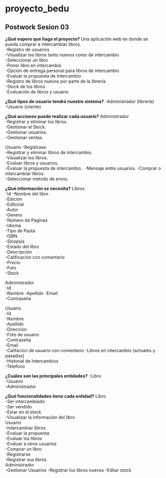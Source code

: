 # proyecto_bedu

## Postwork Sesion 03

**¿Qué espero que haga el proyecto?**
Una aplicación web en donde se pueda comprar e intercambiar libros.  
-Registro de usuarios  
-Visualizar los libros tanto nuevos como de intercambio  
-Seleccionar un libro  
-Poner libro en intercambio  
-Opción de entrega personal para libros de intercambio  
-Evaluar la propuesta de intercambio  
-Registro de libros nuevos por parte de la librería  
-Stock de los libros  
-Evaluación de libros y usuario  

**¿Qué tipos de usuario tendrá nuestro sistema?**
-Administrador (librería)  
-Usuario (cliente)  

**¿Qué acciones puede realizar cada usuario?**
Administrador  
    -Registrar y eliminar los libros.  
    -Gestionar el Stock.  
    -Gestionar usuarios.  
    -Gestionar ventas.  

Usuario
    -Registrase.  
    -Registrar y eliminar libros de intercambio.  
    -Visualizar los libros.  
    -Evaluar libros y usuarios.  
    -Evaluar la propuesta de intercambio . 
    -Mensaje entre usuarios.
    -Comprar o intercambiar libros.  
    -Seleccionar método de envio.  

**¿Qué información se necesita?**
Libros  
    -Id 
    -Nombre del libro  
    -Edición  
    -Editorial  
    -Autor  
    -Genero  
    -Número de Paginas  
    -Idioma  
    -Tipo de Pasta  
    -ISBN  
    -Sinopsis  
    -Estado del libro  
    -Descripción  
    -Calificación con comentario  
    -Precio  
    -Foto  
    -Stock  


Administrador  
    -Id  
    -Nombre 
    -Apellido 
    -Email  
    -Contraseña

Usuario  
    -Id  
    -Nombre  
    -Apellido  
    -Dirección  
    -Foto de usuario  
    -Contraseña  
    -Email  
    -Califacion de usuario con comentario
    -Libros en intercambio (actuales y pasados)  
    -Historial de Intercambios  
    -Telefono  

**¿Cuáles son las principales entidades?** 
    -Libro  
    -Usuario  
    -Administrador

**¿Qué funcionalidades tiene cada entidad?**
Libro  
    -Ser intercambiado  
    -Ser vendido  
    -Estar en el stock  
    -Visualizar la información del libro  
Usuario  
    -Intercambiar libros  
    -Evaluar la propuesta  
    -Evaluar los libros  
    -Evaluar a otros usuarios  
    -Comprar un libro  
    -Registrarse  
    -Registrar sus libros  
Administrador  
    -Gestionar Usuarios
    -Registrar los libros nuevos
    -Editar stock


